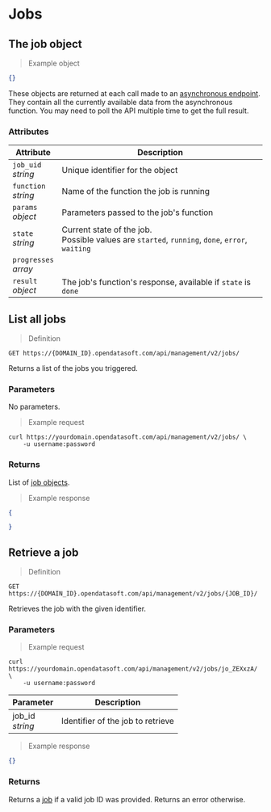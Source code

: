# Jobs

## The job object

> Example object

```json
{}
```

These objects are returned at each call made to an [asynchronous endpoint](#asynchronous-calls). They contain all the currently available data from the asynchronous function. You may need to poll the API multiple time to get the full result.

### Attributes

Attribute | Description
--------- | -----------
`job_uid` <br> *string* | Unique identifier for the object
`function` <br> *string* | Name of the function the job is running
`params` <br> *object* | Parameters passed to the job's function
`state` <br> *string* | Current state of the job. <br> Possible values are `started`, `running`, `done`, `error`, `waiting`
`progresses` <br> *array* |
`result` <br> *object* | The job's function's response, available if `state` is `done`

## List all jobs

> Definition

```HTTP
GET https://{DOMAIN_ID}.opendatasoft.com/api/management/v2/jobs/
```

Returns a list of the jobs you triggered.

### Parameters

No parameters.

> Example request

```shell
curl https://yourdomain.opendatasoft.com/api/management/v2/jobs/ \
    -u username:password
```

### Returns

List of [job objects](#the-job-object).

> Example response

```json
{

}
```

## Retrieve a job

> Definition

```HTTP
GET https://{DOMAIN_ID}.opendatasoft.com/api/management/v2/jobs/{JOB_ID}/
```

Retrieves the job with the given identifier.


### Parameters

> Example request

```shell
curl https://yourdomain.opendatasoft.com/api/management/v2/jobs/jo_ZEXxzA/ \
    -u username:password
```

Parameter | Description
--------- | -----------
job_id <br> *string* | Identifier of the job to retrieve

> Example response

```json
{}
```

### Returns

Returns a [job](#the-job-object) if a valid job ID was provided. Returns an error otherwise.
